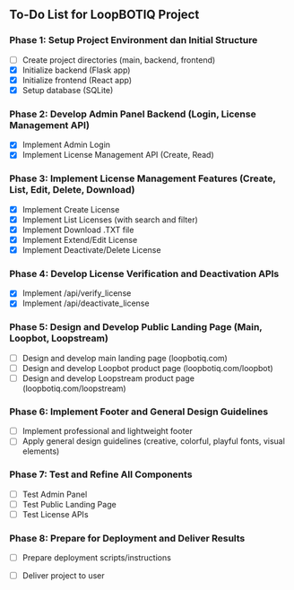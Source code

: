 ## To-Do List for LoopBOTIQ Project

### Phase 1: Setup Project Environment dan Initial Structure
- [ ] Create project directories (main, backend, frontend)
- [x] Initialize backend (Flask app)
- [x] Initialize frontend (React app)
- [x] Setup database (SQLite)

### Phase 2: Develop Admin Panel Backend (Login, License Management API)
- [x] Implement Admin Login
- [x] Implement License Management API (Create, Read)

### Phase 3: Implement License Management Features (Create, List, Edit, Delete, Download)
- [x] Implement Create License
- [x] Implement List Licenses (with search and filter)
- [x] Implement Download .TXT file
- [x] Implement Extend/Edit License
- [x] Implement Deactivate/Delete License

### Phase 4: Develop License Verification and Deactivation APIs
- [x] Implement /api/verify_license
- [x] Implement /api/deactivate_license

### Phase 5: Design and Develop Public Landing Page (Main, Loopbot, Loopstream)
- [ ] Design and develop main landing page (loopbotiq.com)
- [ ] Design and develop Loopbot product page (loopbotiq.com/loopbot)
- [ ] Design and develop Loopstream product page (loopbotiq.com/loopstream)

### Phase 6: Implement Footer and General Design Guidelines
- [ ] Implement professional and lightweight footer
- [ ] Apply general design guidelines (creative, colorful, playful fonts, visual elements)

### Phase 7: Test and Refine All Components
- [ ] Test Admin Panel
- [ ] Test Public Landing Page
- [ ] Test License APIs

### Phase 8: Prepare for Deployment and Deliver Results
- [ ] Prepare deployment scripts/instructions
- [ ] Deliver project to user

